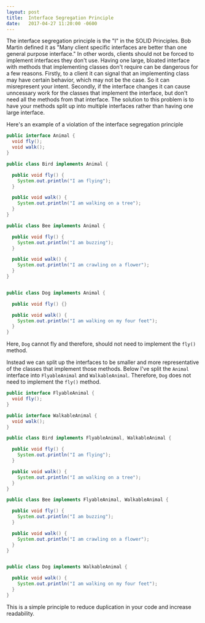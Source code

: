 ```yaml
--- 
layout: post
title:  Interface Segregation Principle
date:   2017-04-27 11:20:00 -0600
---
```


The interface segregation principle is the "I" in the SOLID Principles. Bob Martin defined it as "Many client specific interfaces are better than one general purpose interface." In other words, clients should not be forced to implement interfaces they don't use. Having one large, bloated interface with methods that implementing classes don't require can be dangerous for a few reasons. Firstly, to a client it can signal that an implementing class may have certain behavior, which may not be the case. So it can misrepresent your intent. Secondly, if the interface changes it can cause unncessary work for the classes that implement the interface, but don't need all the methods from that interface. The solution to this problem is to have your methods split up into multiple interfaces rather than having one large interface. 

Here's an example of a violation of the interface segregation principle

```java
public interface Animal {
  void fly();
  void walk();
}

public class Bird implements Animal {

  public void fly() {
    System.out.println("I am flying");
  }

  public void walk() {
    System.out.println("I am walking on a tree");
  }
}

public class Bee implements Animal {

  public void fly() {
    System.out.println("I am buzzing");
  }

  public void walk() {
    System.out.println("I am crawling on a flower");
  }
}


public class Dog implements Animal {

  public void fly() {}

  public void walk() {
    System.out.println("I am walking on my four feet");
  }
}
```

Here, `Dog` cannot fly and therefore, should not need to implement the `fly()` method. 

Instead we can split up the interfaces to be smaller and more representative of the classes that implement those methods. Below I've split the `Animal` interface into `FlyableAnimal` and `WalkableAnimal`. Therefore, `Dog` does not need to implement the `fly()` method. 


```java
public interface FlyableAnimal {
  void fly();
}

public interface WalkableAnimal {
  void walk();
}

public class Bird implements FlyableAnimal, WalkableAnimal {

  public void fly() {
    System.out.println("I am flying");
  }

  public void walk() {
    System.out.println("I am walking on a tree");
  }
}

public class Bee implements FlyableAnimal, WalkableAnimal {

  public void fly() {
    System.out.println("I am buzzing");
  }

  public void walk() {
    System.out.println("I am crawling on a flower");
  }
}


public class Dog implements WalkableAnimal {

  public void walk() {
    System.out.println("I am walking on my four feet");
  }
}
```

This is a simple principle to reduce duplication in your code and increase readability. 
